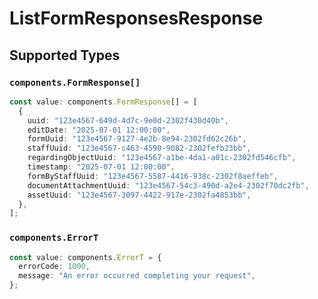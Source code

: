 # ListFormResponsesResponse


## Supported Types

### `components.FormResponse[]`

```typescript
const value: components.FormResponse[] = [
  {
    uuid: "123e4567-649d-4d7c-9e0d-2302f430d40b",
    editDate: "2025-07-01 12:00:00",
    formUuid: "123e4567-9127-4e2b-8e94-2302fd62c26b",
    staffUuid: "123e4567-c463-4590-9082-2302fefb23bb",
    regardingObjectUuid: "123e4567-a1be-4da1-a01c-2302fd546cfb",
    timestamp: "2025-07-01 12:00:00",
    formByStaffUuid: "123e4567-5587-4416-938c-2302f8aeffeb",
    documentAttachmentUuid: "123e4567-54c3-490d-a2e4-2302f70dc2fb",
    assetUuid: "123e4567-3097-4422-917e-2302fa4853bb",
  },
];
```

### `components.ErrorT`

```typescript
const value: components.ErrorT = {
  errorCode: 1000,
  message: "An error occurred completing your request",
};
```

